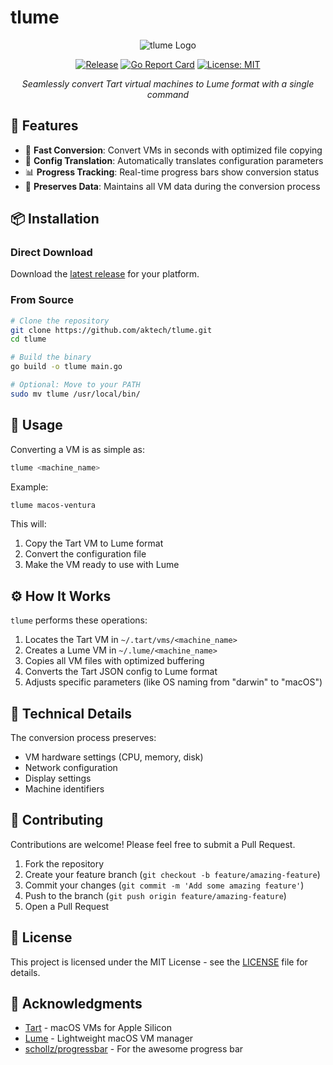 # tlume

<div align="center">

![tlume Logo](https://img.shields.io/badge/tlume-Virtual%20Machine%20Converter-blue?style=for-the-badge)

[![Release](https://img.shields.io/github/v/release/aktech/tlume?style=flat-square)](https://github.com/aktech/tlume/releases)
[![Go Report Card](https://goreportcard.com/badge/github.com/aktech/tlume)](https://goreportcard.com/report/github.com/aktech/tlume)
[![License: MIT](https://img.shields.io/badge/License-MIT-yellow.svg)](https://opensource.org/licenses/MIT)

*Seamlessly convert Tart virtual machines to Lume format with a single command*

</div>

## 🌟 Features

- 🚀 **Fast Conversion**: Convert VMs in seconds with optimized file copying
- 🔄 **Config Translation**: Automatically translates configuration parameters
- 📊 **Progress Tracking**: Real-time progress bars show conversion status
- 💾 **Preserves Data**: Maintains all VM data during the conversion process

## 📦 Installation

### Direct Download

Download the [latest release](https://github.com/aktech/tlume/releases) for your platform.

### From Source

```bash
# Clone the repository
git clone https://github.com/aktech/tlume.git
cd tlume

# Build the binary
go build -o tlume main.go

# Optional: Move to your PATH
sudo mv tlume /usr/local/bin/
```

## 🚀 Usage

Converting a VM is as simple as:

```bash
tlume <machine_name>
```

Example:

```bash
tlume macos-ventura
```

This will:
1. Copy the Tart VM to Lume format
2. Convert the configuration file
3. Make the VM ready to use with Lume

## ⚙️ How It Works

`tlume` performs these operations:

1. Locates the Tart VM in `~/.tart/vms/<machine_name>`
2. Creates a Lume VM in `~/.lume/<machine_name>`
3. Copies all VM files with optimized buffering
4. Converts the Tart JSON config to Lume format
5. Adjusts specific parameters (like OS naming from "darwin" to "macOS")

## 🧩 Technical Details

The conversion process preserves:
- VM hardware settings (CPU, memory, disk)
- Network configuration
- Display settings
- Machine identifiers

## 🤝 Contributing

Contributions are welcome! Please feel free to submit a Pull Request.

1. Fork the repository
2. Create your feature branch (`git checkout -b feature/amazing-feature`)
3. Commit your changes (`git commit -m 'Add some amazing feature'`)
4. Push to the branch (`git push origin feature/amazing-feature`)
5. Open a Pull Request

## 📝 License

This project is licensed under the MIT License - see the [LICENSE](LICENSE) file for details.

## 💖 Acknowledgments

- [Tart](https://tart.run/) - macOS VMs for Apple Silicon
- [Lume](https://github.com/trycua/cua/tree/main/libs/lume) - Lightweight macOS VM manager
- [schollz/progressbar](https://github.com/schollz/progressbar) - For the awesome progress bar
